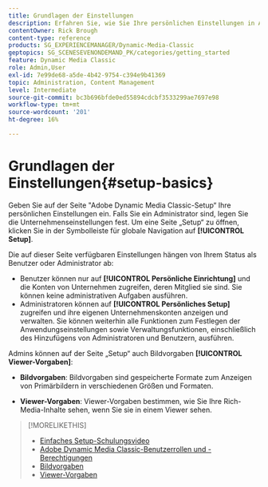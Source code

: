 ```yaml
---
title: Grundlagen der Einstellungen
description: Erfahren Sie, wie Sie Ihre persönlichen Einstellungen in Adobe Dynamic Media Classic über den Bildschirm „Setup“ eingeben. Wenn Sie Administrator sind, richten Sie Ihre Unternehmenseinstellungen ein.
contentOwner: Rick Brough
content-type: reference
products: SG_EXPERIENCEMANAGER/Dynamic-Media-Classic
geptopics: SG_SCENESEVENONDEMAND_PK/categories/getting_started
feature: Dynamic Media Classic
role: Admin,User
exl-id: 7e99de68-a5de-4b42-9754-c394e9b41369
topic: Administration, Content Management
level: Intermediate
source-git-commit: bc3b696bfde0ed55894cdcbf3533299ae7697e98
workflow-type: tm+mt
source-wordcount: '201'
ht-degree: 16%

---
```


# Grundlagen der Einstellungen{#setup-basics}

Geben Sie auf der Seite &quot;Adobe Dynamic Media Classic-Setup“ Ihre persönlichen Einstellungen ein. Falls Sie ein Administrator sind, legen Sie die Unternehmenseinstellungen fest. Um eine Seite „Setup“ zu öffnen, klicken Sie in der Symbolleiste für globale Navigation auf **[!UICONTROL Setup]**.

Die auf dieser Seite verfügbaren Einstellungen hängen von Ihrem Status als Benutzer oder Administrator ab:

* Benutzer können nur auf **[!UICONTROL Persönliche Einrichtung]** und die Konten von Unternehmen zugreifen, deren Mitglied sie sind. Sie können keine administrativen Aufgaben ausführen.
* Administratoren können auf **[!UICONTROL Persönliches Setup]** zugreifen und ihre eigenen Unternehmenskonten anzeigen und verwalten. Sie können weiterhin alle Funktionen zum Festlegen der Anwendungseinstellungen sowie Verwaltungsfunktionen, einschließlich des Hinzufügens von Administratoren und Benutzern, ausführen.

Admins können auf der Seite „Setup“ auch Bildvorgaben **[!UICONTROL Viewer-Vorgaben]**:

* **Bildvorgaben**: Bildvorgaben sind gespeicherte Formate zum Anzeigen von Primärbildern in verschiedenen Größen und Formaten.

* **Viewer-Vorgaben**: Viewer-Vorgaben bestimmen, wie Sie Ihre Rich-Media-Inhalte sehen, wenn Sie sie in einem Viewer sehen.

>[!MORELIKETHIS]
>
>* [Einfaches Setup-Schulungsvideo](https://s7d5.scene7.com/s7viewers/html5/VideoViewer.html?videoserverurl=https://s7d5.scene7.com/is/content/&amp;emailurl=https://s7d5.scene7.com/s7/emailFriend&amp;serverUrl=https://s7d5.scene7.com/is/image/&amp;config=Scene7SharedAssets/Universal_HTML5_Video&amp;contenturl=https://s7d5.scene7.com/skins/&amp;asset=S7tutorials/573_Setup%20Basics_converted%20renamed_Getting%20Started-AVS)
>* [Adobe Dynamic Media Classic-Benutzerrollen und -Berechtigungen](administration-setup.md#user_administration)
>* [Bildvorgaben](application-setup.md#image_presets)
>* [Viewer-Vorgaben](application-setup.md#viewer_presets)
